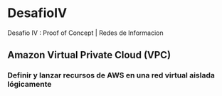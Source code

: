 # DesafioIV
Desafio IV : Proof of Concept | Redes de Informacion 

## Amazon Virtual Private Cloud (VPC)
### Definir y lanzar recursos de AWS en una red virtual aislada lógicamente

